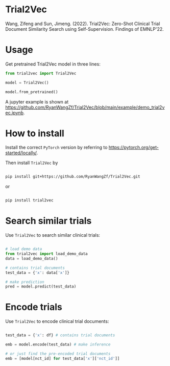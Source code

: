 # Trial2Vec
Wang, Zifeng and Sun, Jimeng. (2022). Trial2Vec: Zero-Shot Clinical Trial Document Similarity Search using Self-Supervision. Findings of EMNLP'22.

# Usage
Get pretrained Trial2Vec model in three lines:

```python
from trial2vec import Trial2Vec

model = Trial2Vec()

model.from_pretrained()
```

A jupyter example is shown at https://github.com/RyanWangZf/Trial2Vec/blob/main/example/demo_trial2vec.ipynb.

# How to install
Install the correct `PyTorch` version by referring to https://pytorch.org/get-started/locally/.

Then install `Trial2Vec` by

```bash

pip install git+https://github.com/RyanWangZf/Trial2Vec.git

```

or
```bash

pip install trial2vec

```

# Search similar trials
Use `Trial2Vec` to search similar clinical trials:

```python

# load demo data
from trial2vec import load_demo_data
data = load_demo_data()

# contains trial documents
test_data = {'x': data['x']} 

# make prediction
pred = model.predict(test_data)
```

# Encode trials

Use `Trial2Vec` to encode clinical trial documents:

```python

test_data = {'x': df} # contains trial documents

emb = model.encode(test_data) # make inference

# or just find the pre-encoded trial documents
emb = [model[nct_id] for test_data['x']['nct_id']]
```

